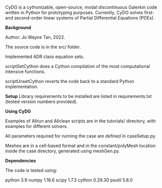 CyDG is a cythonizable, open-source, modal discontinuous Galerkin code written in Python for prototyping purposes.
Currently, CyDG solves first- and second-order linear systems of Partial Differential Equations (PDEs).


**Background**

Author: Jo Wayne Tan, 2022.

The source code is in the src/ folder.

Implemented ADR class equation sets.

scriptSetCython does a Cython compilation of the most computational intensive functions.

scriptUnsetCython reverts the code back to a standard Python implementation.


**Setup**
Library requirements to be installed are listed in requirements.txt (tested version numbers provided).


**Using CyDG**

Examples of Allrun and Allclean scripts are in the tutorials/ directory, with examples for different solvers.

All parameters required for running the case are defined in caseSetup.py.

Meshes are in a cell-based format and in the constant/polyMesh location inside the case directory, generated using meshGen.py.


**Dependencies**

The code is tested using:

python 3.9
numpy 1.16.6
scipy 1.7.3
cython 0.29.30
psutil 5.8.0
